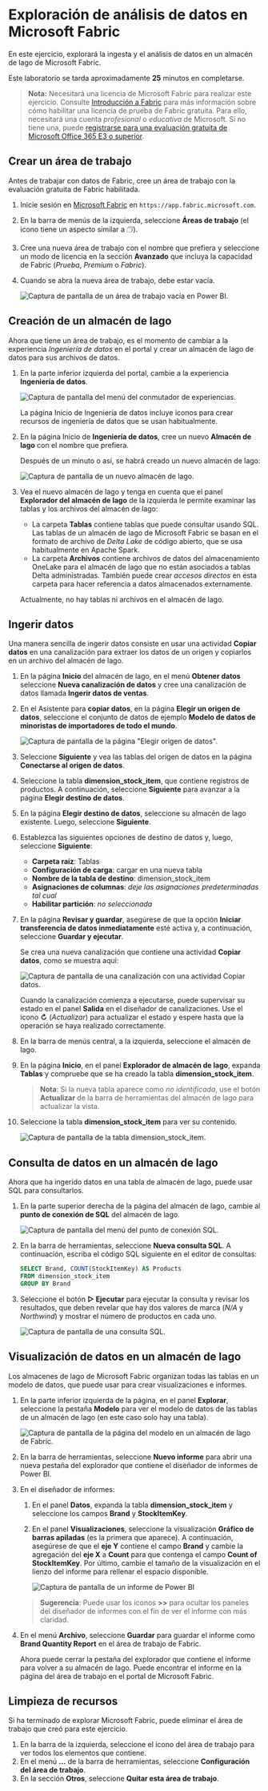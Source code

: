 # Exploración de análisis de datos en Microsoft Fabric

En este ejercicio, explorará la ingesta y el análisis de datos en un almacén de lago de Microsoft Fabric.

Este laboratorio se tarda aproximadamente **25** minutos en completarse.

> **Nota:** Necesitará una licencia de Microsoft Fabric para realizar este ejercicio. Consulte [Introducción a Fabric](https://learn.microsoft.com/fabric/get-started/fabric-trial) para más información sobre cómo habilitar una licencia de prueba de Fabric gratuita. Para ello, necesitará una cuenta *profesional* o *educativa* de Microsoft. Si no tiene una, puede [registrarse para una evaluación gratuita de Microsoft Office 365 E3 o superior](https://www.microsoft.com/microsoft-365/business/compare-more-office-365-for-business-plans).

## Crear un área de trabajo

Antes de trabajar con datos de Fabric, cree un área de trabajo con la evaluación gratuita de Fabric habilitada.

1. Inicie sesión en [Microsoft Fabric](https://app.fabric.microsoft.com) en `https://app.fabric.microsoft.com`.
2. En la barra de menús de la izquierda, seleccione **Áreas de trabajo** (el icono tiene un aspecto similar a &#128455;).
3. Cree una nueva área de trabajo con el nombre que prefiera y seleccione un modo de licencia en la sección **Avanzado** que incluya la capacidad de Fabric (*Prueba*, *Premium* o *Fabric*).
4. Cuando se abra la nueva área de trabajo, debe estar vacía.

    ![Captura de pantalla de un área de trabajo vacía en Power BI.](./images/new-workspace.png)

## Creación de un almacén de lago

Ahora que tiene un área de trabajo, es el momento de cambiar a la experiencia *Ingeniería de datos* en el portal y crear un almacén de lago de datos para sus archivos de datos.

1. En la parte inferior izquierda del portal, cambie a la experiencia **Ingeniería de datos**.

    ![Captura de pantalla del menú del conmutador de experiencias.](./images/fabric-switcher.png)

    La página Inicio de Ingeniería de datos incluye iconos para crear recursos de ingeniería de datos que se usan habitualmente.

2. En la página Inicio de **Ingeniería de datos**, cree un nuevo **Almacén de lago** con el nombre que prefiera.

    Después de un minuto o así, se habrá creado un nuevo almacén de lago:

    ![Captura de pantalla de un nuevo almacén de lago.](./images/new-lakehouse.png)

3. Vea el nuevo almacén de lago y tenga en cuenta que el panel **Explorador del almacén de lago** de la izquierda le permite examinar las tablas y los archivos del almacén de lago:
    - La carpeta **Tablas** contiene tablas que puede consultar usando SQL. Las tablas de un almacén de lago de Microsoft Fabric se basan en el formato de archivo de *Delta Lake* de código abierto, que se usa habitualmente en Apache Spark.
    - La carpeta **Archivos** contiene archivos de datos del almacenamiento OneLake para el almacén de lago que no están asociados a tablas Delta administradas. También puede crear *accesos directos* en esta carpeta para hacer referencia a datos almacenados externamente.

    Actualmente, no hay tablas ni archivos en el almacén de lago.

## Ingerir datos

Una manera sencilla de ingerir datos consiste en usar una actividad **Copiar datos** en una canalización para extraer los datos de un origen y copiarlos en un archivo del almacén de lago.

1. En la página **Inicio** del almacén de lago, en el menú **Obtener datos** seleccione **Nueva canalización de datos** y cree una canalización de datos llamada **Ingerir datos de ventas**.
1. En el Asistente para **copiar datos**, en la página **Elegir un origen de datos**, seleccione el conjunto de datos de ejemplo **Modelo de datos de minoristas de importadores de todo el mundo**.

    ![Captura de pantalla de la página "Elegir origen de datos".](./images/choose-data-source.png)

1. Seleccione **Siguiente** y vea las tablas del origen de datos en la página **Conectarse al origen de datos**.
1. Seleccione la tabla **dimension_stock_item**, que contiene registros de productos. A continuación, seleccione **Siguiente** para avanzar a la página **Elegir destino de datos**.
1. En la página **Elegir destino de datos**, seleccione su almacén de lago existente. Luego, seleccione **Siguiente**.
1. Establezca las siguientes opciones de destino de datos y, luego, seleccione **Siguiente**:
    - **Carpeta raíz**: Tablas
    - **Configuración de carga**: cargar en una nueva tabla
    - **Nombre de la tabla de destino**: dimension_stock_item
    - **Asignaciones de columnas**: *deje las asignaciones predeterminadas tal cual*
    - **Habilitar partición**: *no seleccionada*
1. En la página **Revisar y guardar**, asegúrese de que la opción **Iniciar transferencia de datos inmediatamente** esté activa y, a continuación, seleccione **Guardar y ejecutar**.

    Se crea una nueva canalización que contiene una actividad **Copiar datos**, como se muestra aquí:

    ![Captura de pantalla de una canalización con una actividad Copiar datos.](./images/copy-data-pipeline.png)

    Cuando la canalización comienza a ejecutarse, puede supervisar su estado en el panel **Salida** en el diseñador de canalizaciones. Use el icono **&#8635;** (*Actualizar*) para actualizar el estado y espere hasta que la operación se haya realizado correctamente.

1. En la barra de menús central, a la izquierda, seleccione el almacén de lago.
1. En la página **Inicio**, en el panel **Explorador de almacén de lago**, expanda **Tablas** y compruebe que se ha creado la tabla **dimension_stock_item**.

    > **Nota**: Si la nueva tabla aparece como *no identificada*, use el botón **Actualizar** de la barra de herramientas del almacén de lago para actualizar la vista.

1. Seleccione la tabla **dimension_stock_item** para ver su contenido.

    ![Captura de pantalla de la tabla dimension_stock_item.](./images/dimProduct.png)

## Consulta de datos en un almacén de lago

Ahora que ha ingerido datos en una tabla de almacén de lago, puede usar SQL para consultarlos.

1. En la parte superior derecha de la página del almacén de lago, cambie al **punto de conexión de SQL** del almacén de lago.

    ![Captura de pantalla del menú del punto de conexión SQL.](./images/endpoint-switcher.png)

1. En la barra de herramientas, seleccione **Nueva consulta SQL**. A continuación, escriba el código SQL siguiente en el editor de consultas:

    ```sql
    SELECT Brand, COUNT(StockItemKey) AS Products
    FROM dimension_stock_item
    GROUP BY Brand
    ```

1. Seleccione el botón **&#9655; Ejecutar** para ejecutar la consulta y revisar los resultados, que deben revelar que hay dos valores de marca (*N/A* y *Northwind*) y mostrar el número de productos en cada uno.

    ![Captura de pantalla de una consulta SQL.](./images/sql-query.png)

## Visualización de datos en un almacén de lago

Los almacenes de lago de Microsoft Fabric organizan todas las tablas en un modelo de datos, que puede usar para crear visualizaciones e informes.

1. En la parte inferior izquierda de la página, en el panel **Explorar**, seleccione la pestaña **Modelo** para ver el modelo de datos de las tablas de un almacén de lago (en este caso solo hay una tabla).

    ![Captura de pantalla de la página del modelo en un almacén de lago de Fabric.](./images/fabric-model.png)

1. En la barra de herramientas, seleccione **Nuevo informe** para abrir una nueva pestaña del explorador que contiene el diseñador de informes de Power BI.
1. En el diseñador de informes:
    1. En el panel **Datos**, expanda la tabla **dimension_stock_item** y seleccione los campos **Brand** y **StockItemKey**.
    1. En el panel **Visualizaciones**, seleccione la visualización **Gráfico de barras apiladas** (es la primera que aparece). A continuación, asegúrese de que el **eje Y** contiene el campo **Brand** y cambie la agregación del **eje X** a **Count** para que contenga el campo **Count of StockItemKey**. Por último, cambie el tamaño de la visualización en el lienzo del informe para rellenar el espacio disponible.

        ![Captura de pantalla de un informe de Power BI](./images/fabric-report.png)

    > **Sugerencia**: Puede usar los iconos **>>** para ocultar los paneles del diseñador de informes con el fin de ver el informe con más claridad.

1. En el menú **Archivo**, seleccione **Guardar** para guardar el informe como **Brand Quantity Report** en el área de trabajo de Fabric.

    Ahora puede cerrar la pestaña del explorador que contiene el informe para volver a su almacén de lago. Puede encontrar el informe en la página del área de trabajo en el portal de Microsoft Fabric.

## Limpieza de recursos

Si ha terminado de explorar Microsoft Fabric, puede eliminar el área de trabajo que creó para este ejercicio.

1. En la barra de la izquierda, seleccione el icono del área de trabajo para ver todos los elementos que contiene.
2. En el menú **...** de la barra de herramientas, seleccione **Configuración del área de trabajo**.
3. En la sección **Otros**, seleccione **Quitar esta área de trabajo**.

